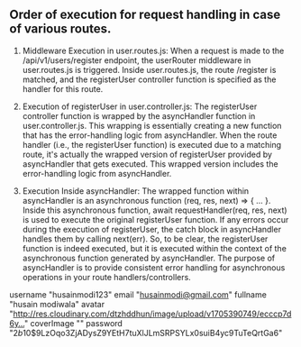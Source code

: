## Order of execution for request handling in case of various routes.

1. Middleware Execution in user.routes.js:
When a request is made to the /api/v1/users/register endpoint, the userRouter middleware in user.routes.js is triggered.
Inside user.routes.js, the route /register is matched, and the registerUser controller function is specified as the handler for this route.

2. Execution of registerUser in user.controller.js:
The registerUser controller function is wrapped by the asyncHandler function in user.controller.js. This wrapping is essentially creating a new function that has the error-handling logic from asyncHandler.
When the route handler (i.e., the registerUser function) is executed due to a matching route, it's actually the wrapped version of registerUser provided by asyncHandler that gets executed.
This wrapped version includes the error-handling logic from asyncHandler.

3. Execution Inside asyncHandler:
The wrapped function within asyncHandler is an asynchronous function (req, res, next) => { ... }.
Inside this asynchronous function, await requestHandler(req, res, next) is used to execute the original registerUser function.
If any errors occur during the execution of registerUser, the catch block in asyncHandler handles them by calling next(err).
So, to be clear, the registerUser function is indeed executed, but it is executed within the context of the asynchronous function generated by asyncHandler. The purpose of asyncHandler is to provide consistent error handling for asynchronous operations in your route handlers/controllers.


username
"husainmodi123"
email
"husainmodi@gmail.com"
fullname
"husain modiwala"
avatar
"http://res.cloudinary.com/dtzhddhun/image/upload/v1705390749/ecccp7d6y…"
coverImage
""
password
"$2b$10$9LzOqo3ZjADysZ9YEtH7tuXlJLmSRPSYLx0suiB4yc9TuTeQrtGa6"
